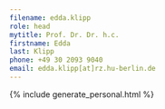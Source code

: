 ```yaml
---
filename: edda.klipp
role: head
mytitle: Prof. Dr. Dr. h.c.
firstname: Edda
last: Klipp
phone: +49 30 2093 9040
email: edda.klipp[at]rz.hu-berlin.de
---
```

{% include generate_personal.html  %}
